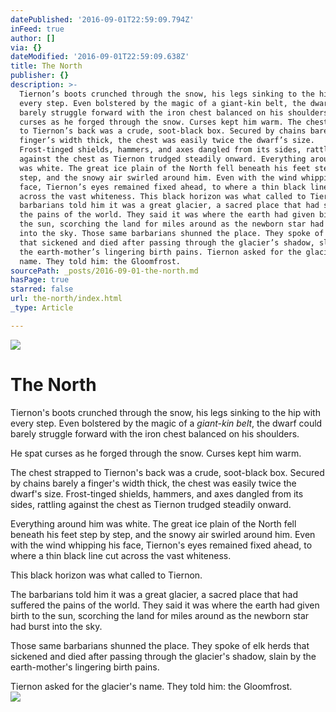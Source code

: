 ```yaml
---
datePublished: '2016-09-01T22:59:09.794Z'
inFeed: true
author: []
via: {}
dateModified: '2016-09-01T22:59:09.638Z'
title: The North
publisher: {}
description: >-
  Tiernon’s boots crunched through the snow, his legs sinking to the hip with
  every step. Even bolstered by the magic of a giant-kin belt, the dwarf could
  barely struggle forward with the iron chest balanced on his shoulders. He spat
  curses as he forged through the snow. Curses kept him warm. The chest strapped
  to Tiernon’s back was a crude, soot-black box. Secured by chains barely a
  finger’s width thick, the chest was easily twice the dwarf’s size.
  Frost-tinged shields, hammers, and axes dangled from its sides, rattling
  against the chest as Tiernon trudged steadily onward. Everything around him
  was white. The great ice plain of the North fell beneath his feet step by
  step, and the snowy air swirled around him. Even with the wind whipping his
  face, Tiernon’s eyes remained fixed ahead, to where a thin black line cut
  across the vast whiteness. This black horizon was what called to Tiernon. The
  barbarians told him it was a great glacier, a sacred place that had suffered
  the pains of the world. They said it was where the earth had given birth to
  the sun, scorching the land for miles around as the newborn star had burst
  into the sky. Those same barbarians shunned the place. They spoke of elk herds
  that sickened and died after passing through the glacier’s shadow, slain by
  the earth-mother’s lingering birth pains. Tiernon asked for the glacier’s
  name. They told him: the Gloomfrost.
sourcePath: _posts/2016-09-01-the-north.md
hasPage: true
starred: false
url: the-north/index.html
_type: Article

---
```

![](https://the-grid-user-content.s3-us-west-2.amazonaws.com/9c17325b-a1fc-414b-825e-376b05f7dfcd.png)

# The North

Tiernon's boots crunched through the snow, his legs sinking to the hip with every step. Even bolstered by the magic of a _giant-kin belt_, the dwarf could barely struggle forward with the iron chest balanced on his shoulders.  
  
He spat curses as he forged through the snow. Curses kept him warm.  
  
The chest strapped to Tiernon's back was a crude, soot-black box. Secured by chains barely a finger's width thick, the chest was easily twice the dwarf's size. Frost-tinged shields, hammers, and axes dangled from its sides, rattling against the chest as Tiernon trudged steadily onward.  
  
Everything around him was white. The great ice plain of the North fell beneath his feet step by step, and the snowy air swirled around him. Even with the wind whipping his face, Tiernon's eyes remained fixed ahead, to where a thin black line cut across the vast whiteness.  
  
This black horizon was what called to Tiernon.  
  
The barbarians told him it was a great glacier, a sacred place that had suffered the pains of the world. They said it was where the earth had given birth to the sun, scorching the land for miles around as the newborn star had burst into the sky.  
  
Those same barbarians shunned the place. They spoke of elk herds that sickened and died after passing through the glacier's shadow, slain by the earth-mother's lingering birth pains.  
  
Tiernon asked for the glacier's name. They told him: the Gloomfrost.  
![](https://the-grid-user-content.s3-us-west-2.amazonaws.com/a9729766-3c6a-4c8d-848e-9b2703626e64.png)